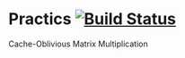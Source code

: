 # Practics [![Build Status](https://travis-ci.org/JIexa24/Practics.svg?branch=master)](https://travis-ci.org/JIexa24/Practics)

Cache-Oblivious Matrix Multiplication
